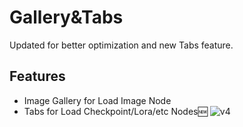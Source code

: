 # Gallery&Tabs
Updated for better optimization and new Tabs feature.
## Features
- Image Gallery for Load Image Node
- Tabs for Load Checkpoint/Lora/etc Nodes🆕
![v4](https://github.com/user-attachments/assets/023a11d8-4140-4bc1-85ad-a968821e0412)
